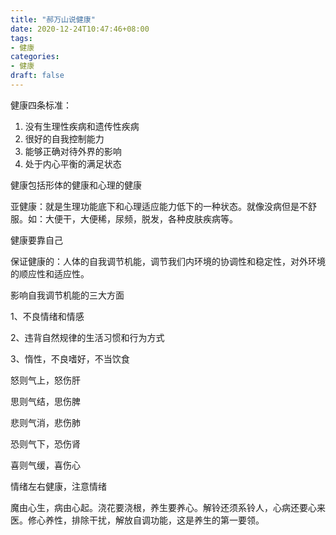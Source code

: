 ```yaml
---
title: "郝万山说健康"
date: 2020-12-24T10:47:46+08:00
tags: 
- 健康
categories: 
- 健康
draft: false
---
```


健康四条标准：

1. 没有生理性疾病和遗传性疾病
2. 很好的自我控制能力
3. 能够正确对待外界的影响
4. 处于内心平衡的满足状态



健康包括形体的健康和心理的健康

亚健康：就是生理功能底下和心理适应能力低下的一种状态。就像没病但是不舒服。如：大便干，大便稀，尿频，脱发，各种皮肤疾病等。

健康要靠自己

保证健康的：人体的自我调节机能，调节我们内环境的协调性和稳定性，对外环境的顺应性和适应性。



影响自我调节机能的三大方面

1、不良情绪和情感

2、违背自然规律的生活习惯和行为方式

3、惰性，不良嗜好，不当饮食



怒则气上，怒伤肝

思则气结，思伤脾

悲则气消，悲伤肺

恐则气下，恐伤肾

喜则气缓，喜伤心



情绪左右健康，注意情绪



魔由心生，病由心起。浇花要浇根，养生要养心。解铃还须系铃人，心病还要心来医。修心养性，排除干扰，解放自调功能，这是养生的第一要领。